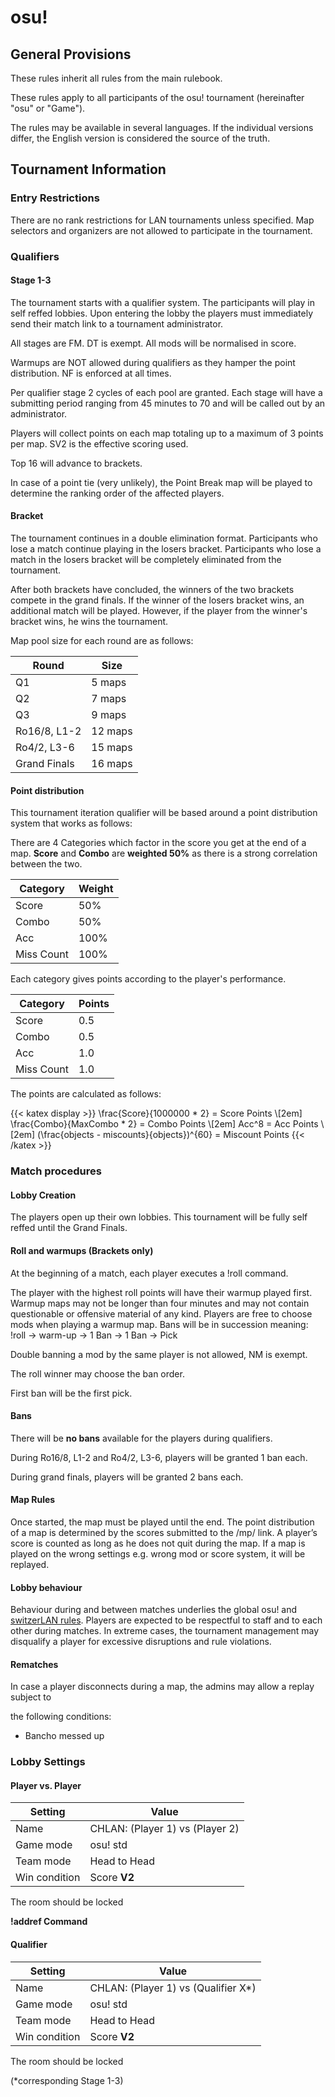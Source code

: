 # osu!

## General Provisions

These rules inherit all rules from the main rulebook.

These rules apply to all participants of the osu! tournament (hereinafter "osu" or "Game").

The rules may be available in several languages. If the individual versions differ, the English version is considered the source of the truth.

## Tournament Information

### Entry Restrictions

There are no rank restrictions for LAN tournaments unless specified. Map selectors and organizers are not allowed to participate in the tournament.

### Qualifiers

#### Stage 1-3

The tournament starts with a qualifier system. The participants will play in self reffed lobbies. Upon entering the lobby the players must immediately send their match link to a tournament administrator.

All stages are FM. DT is exempt. All mods will be normalised in score.

Warmups are NOT allowed during qualifiers as they hamper the point distribution. NF is enforced at all times.

Per qualifier stage 2 cycles of each pool are granted. Each stage will have a submitting period ranging from 45 minutes to 70 and will be called out by an administrator.

Players will collect points on each map totaling up to a maximum of 3 points per map. SV2 is the effective scoring used.

Top 16 will advance to brackets.

In case of a point tie (very unlikely), the Point Break map will be played to determine the ranking order of the affected players.

#### Bracket

The tournament continues in a double elimination format. Participants who lose a match continue playing in the losers bracket. Participants who lose a match in the losers bracket will be completely eliminated from the tournament.

After both brackets have concluded, the winners of the two brackets compete in the grand finals. If the winner of the losers bracket wins, an additional match will be played. However, if the player from the winner's bracket wins, he wins the tournament.

Map pool size for each round are as follows:

| Round        | Size    |
|--------------|---------|
| Q1           | 5 maps  |
| Q2           | 7 maps  |
| Q3           | 9 maps  |
| Ro16/8, L1-2 | 12 maps |
| Ro4/2, L3-6  | 15 maps |
| Grand Finals | 16 maps |

#### Point distribution

This tournament iteration qualifier will be based around a point distribution system that works as follows:

There are 4 Categories which factor in the score you get at the end of a map. **Score** and **Combo** are **weighted 50%** as there is a strong correlation between the two.


| Category   | Weight |
|------------|--------|
| Score      | 50%    |
| Combo      | 50%    |
| Acc        | 100%   |
| Miss Count | 100%   |

Each category gives points according to the player's performance.

| Category   | Points |
|------------|--------|
| Score      | 0.5    |
| Combo      | 0.5    |
| Acc        | 1.0    |
| Miss Count | 1.0    |

The points are calculated as follows:

{{< katex display >}}
\frac{Score}{1000000 * 2} = Score Points
\\[2em]
\frac{Combo}{MaxCombo * 2} = Combo Points
\\[2em]
Acc^8 = Acc Points
\\[2em]
(\frac{objects - miscounts}{objects})^{60} = Miscount Points
{{< /katex >}}

### Match procedures

#### Lobby Creation

The players open up their own lobbies. This tournament will be fully self reffed until the Grand Finals.

#### Roll and warmups (Brackets only)

At the beginning of a match, each player executes a !roll command.

The player with the highest roll points will have their warmup played first. Warmup maps may not be longer than four minutes and may not contain questionable or offensive material of any kind. Players are free to choose mods when playing a warmup map. Bans will be in succession meaning: !roll -> warm-up -> 1 Ban -> 1 Ban -> Pick

Double banning a mod by the same player is not allowed, NM is exempt.

The roll winner may choose the ban order.

First ban will be the first pick.

#### Bans

There will be **no bans** available for the players during qualifiers.

During Ro16/8, L1-2 and Ro4/2, L3-6, players will be granted 1 ban each.

During grand finals, players will be granted 2 bans each.

#### Map Rules

Once started, the map must be played until the end. The point distribution of a map is determined by the scores submitted to the /mp/ link. A player’s score is counted as long as he does not quit during the map. If a map is played on the wrong settings e.g. wrong mod or score system, it will be replayed.

#### Lobby behaviour

Behaviour during and between matches underlies the global osu! and [switzerLAN rules](https://rules.switzerlan.ch/). Players are expected to be respectful to staff and to each other during matches. In extreme cases, the tournament management may disqualify a player for excessive disruptions and rule violations.

#### Rematches

In case a player disconnects during a map, the admins may allow a replay subject to

the following conditions:

* Bancho messed up

### Lobby Settings

#### Player vs. Player

| Setting       | Value                           |
|---------------|---------------------------------|
| Name          | CHLAN: (Player 1) vs (Player 2) |
| Game mode     | osu! std                        |
| Team mode     | Head to Head                    |
| Win condition | Score **V2**                    |

The room should be locked

**!addref Command**

#### Qualifier


| Setting       | Value                               |
|---------------|-------------------------------------|
| Name          | CHLAN: (Player 1) vs (Qualifier X*) |
| Game mode     | osu! std                            |
| Team mode     | Head to Head                        |
| Win condition | Score **V2**                        |

The room should be locked

(*corresponding Stage 1-3)
